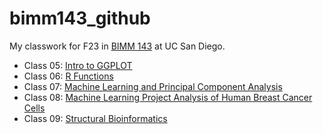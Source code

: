 # bimm143_github
My classwork for F23 in [BIMM 143](https://github.com/ehaddad1/bimm143_github) at UC San Diego.


- Class 05: [Intro to GGPLOT](https://github.com/ehaddad1/bimm143_github/blob/main/class05/class05.md)
- Class 06: [R Functions](https://github.com/ehaddad1/bimm143_github/blob/main/class06/class06.md)
- Class 07: [Machine Learning and Principal Component Analysis](https://github.com/ehaddad1/bimm143_github/blob/main/class07/class07.md)
- Class 08: [Machine Learning Project Analysis of Human Breast Cancer Cells](https://github.com/ehaddad1/bimm143_github/blob/main/class08/class08.md)
- Class 09: [Structural Bioinformatics](https://github.com/ehaddad1/bimm143_github/blob/main/class08/class08.md)














